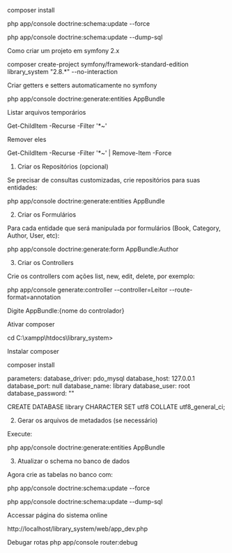 composer install

php app/console doctrine:schema:update --force   

php app/console doctrine:schema:update --dump-sql


Como criar um projeto em symfony 2.x

composer create-project symfony/framework-standard-edition library_system "2.8.*" --no-interaction

Criar getters e setters automaticamente no symfony

php app/console doctrine:generate:entities AppBundle

Listar arquivos temporários

Get-ChildItem -Recurse -Filter '*~'

Remover eles

Get-ChildItem -Recurse -Filter '*~' | Remove-Item -Force

1. Criar os Repositórios (opcional)

Se precisar de consultas customizadas, crie repositórios para suas entidades:

php app/console doctrine:generate:entities AppBundle

2. Criar os Formulários

Para cada entidade que será manipulada por formulários (Book, Category, Author, User, etc):

php app/console doctrine:generate:form AppBundle:Author

3. Criar os Controllers

Crie os controllers com ações list, new, edit, delete, por exemplo:

php app/console generate:controller --controller=Leitor --route-format=annotation

Digite AppBundle:{nome do controlador}

Ativar composer

cd C:\xampp\htdocs\library_system>

Instalar composer

composer install

parameters:
    database_driver: pdo_mysql
    database_host: 127.0.0.1
    database_port: null
    database_name: library
    database_user: root
    database_password: ""

CREATE DATABASE library CHARACTER SET utf8 COLLATE utf8_general_ci;

2. Gerar os arquivos de metadados (se necessário)

Execute:

php app/console doctrine:generate:entities AppBundle

3. Atualizar o schema no banco de dados

Agora crie as tabelas no banco com:

php app/console doctrine:schema:update --force

php app/console doctrine:schema:update --dump-sql

Accessar página do sistema online

http://localhost/library_system/web/app_dev.php

Debugar rotas
php app/console router:debug
